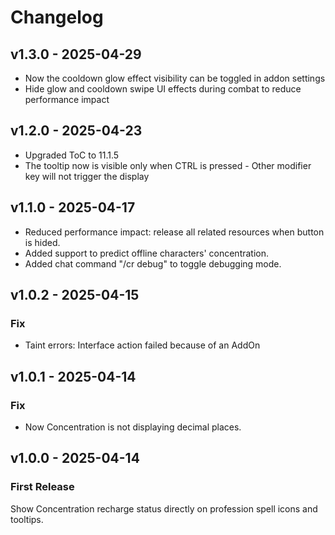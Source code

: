 # Changelog

## v1.3.0 - 2025-04-29

- Now the cooldown glow effect visibility can be toggled in addon settings
- Hide glow and cooldown swipe UI effects during combat to reduce performance impact

## v1.2.0 - 2025-04-23

- Upgraded ToC to 11.1.5
- The tooltip now is visible only when CTRL is pressed - Other modifier key will not trigger the display

## v1.1.0 - 2025-04-17

- Reduced performance impact: release all related resources when button is hided.
- Added support to predict offline characters' concentration.
- Added chat command "/cr debug" to toggle debugging mode.

## v1.0.2 - 2025-04-15

### Fix

- Taint errors: Interface action failed because of an AddOn

## v1.0.1 - 2025-04-14

### Fix

- Now Concentration is not displaying decimal places.

## v1.0.0 - 2025-04-14

### First Release

Show Concentration recharge status directly on profession spell icons and tooltips.
